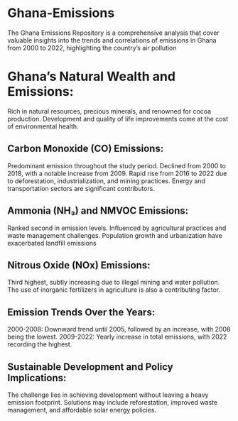 # Ghana-Emissions
The Ghana Emissions Repository is a comprehensive analysis that cover valuable insights into the trends and correlations of  emissions in Ghana from 2000 to 2022, highlighting the country’s air pollution
# Ghana’s Natural Wealth and Emissions:
Rich in natural resources, precious minerals, and renowned for cocoa production.
Development and quality of life improvements come at the cost of environmental health.
## Carbon Monoxide (CO) Emissions:
Predominant emission throughout the study period.
Declined from 2000 to 2018, with a notable increase from 2009.
Rapid rise from 2016 to 2022 due to deforestation, industrialization, and mining practices.
Energy and transportation sectors are significant contributors.
## Ammonia (NH₃) and NMVOC Emissions:
Ranked second in emission levels.
Influenced by agricultural practices and waste management challenges.
Population growth and urbanization have exacerbated landfill emissions
## Nitrous Oxide (NOx) Emissions:
Third highest, subtly increasing due to illegal mining and water pollution.
The use of inorganic fertilizers in agriculture is also a contributing factor.
## Emission Trends Over the Years:
2000-2008: Downward trend until 2005, followed by an increase, with 2008 being the lowest.
2009-2022: Yearly increase in total emissions, with 2022 recording the highest.
## Sustainable Development and Policy Implications:
The challenge lies in achieving development without leaving a heavy emission footprint.
Solutions may include reforestation, improved waste management, and affordable solar energy policies.
